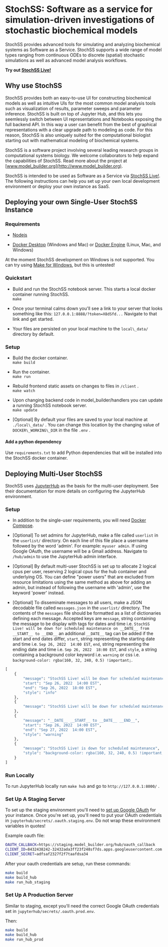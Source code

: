 # StochSS: Software as a service for simulation-driven investigations of stochastic biochemical models

StochSS provides advanced tools for simulating and analyzing biochemical systems as Software as a Service. StochSS supports a wide range of model types ranging from continuous ODEs to discrete (spatial) stochastic simulations as well as advanced model analysis workflows.  
  
**Try out [StochSS Live!](https://live.model_builder.org)**  
  
## Why use StochSS
StochSS provides both an easy-to-use UI for constructing biochemical models as well as intuitive UIs for the most common model analysis tools such as visualization of results, parameter sweeps and parameter inference. StochSS is built on top of Jupyter Hub, and this lets you seemlessly switch between UI representations and Notebooks exposing the full backend API. In this way a user can benefit from the best of graphical representations with a clear upgrade path to modeling as code. For this reason, StochSS is also uniquely suited for the computational biologist starting out with mathematical modeling of biochemical systems. 

StochSS is a software project involving several leading research groups in computational systems biology. We welcome collaborators to help expand the capabilities of StochSS. Read more about the project at [www.model_builder.org](http://www.model_builder.org).   

StochSS is intended to be used as Software as a Service via [StochSS Live!](https://live.model_builder.org). The following instructions can help you set up your own local development environment or deploy your own instance as SaaS.

## Deploying your own Single-User StochSS Instance
### Requirements

- [Nodejs](https://nodejs.org/)

- [Docker Desktop](https://www.docker.com/products/docker-desktop) (Windows and Mac) or [Docker Engine](https://docs.docker.com/install/) (Linux, Mac, and Windows)

At the moment StochSS development on Windows is not supported. You can try using [Make for Windows](http://gnuwin32.sourceforge.net/packages/make.htm), but this is untested!

### Quickstart

- Build and run the StochSS notebook server. This starts a local docker container running StochSS.    
  `make`

- Once your terminal calms down you'll see a link to your server that looks something like this: `127.0.0.1:8888/?token=X8dSfd...` Navigate to that link and get started.

- Your files are persisted on your local machine to the `local\_data/` directory by default.

### Setup

- Build the docker container.   
  `make build`

- Run the container.   
  `make run`

- Rebuild frontend static assets on changes to files in `/client` .  
  `make watch`

- Upon changing backend code in model_builder/handlers you can update a running StochSS notebook server.  
  `make update`

- [Optional] By default your files are saved to your local machine at `./local\_data/` . You can change this location by the changing value of `DOCKER\_WORKING\_DIR` in the file `.env` .

#### Add a python dependency

Use `requirements.txt` to add Python dependencies that will be installed into the StochSS docker container.

## Deploying Multi-User StochSS

StochSS uses [JupyterHub](https://jupyterhub.readthedocs.io/en/stable/#) as the basis for the multi-user deployment.  See their documentation for more details on configuring the JupyterHub environment.
  
### Setup

- In addition to the single-user requirements, you will need [Docker Compose](https://docs.docker.com/compose/install/).  

- [Optional] To set admins for JupyterHub, make a file called `userlist` in the `userlist/` directory. On each line of this file place a username followed by the word 'admin'. For example: `myuser admin`. If using Google OAuth, the username will be a Gmail address. Navigate to `/hub/admin` to use the JupyterHub admin interface.

- [Optional] By default multi-user StochSS is set up to allocate 2 logical cpus per user, reserving 2 logical cpus for the hub container and underlying OS. You can define "power users" that are excluded from resource limitations using the same method as above for adding an admin, but instead of following the username with 'admin', use the keyword 'power' instead.

- [Optional] To disseminate messages to all users, make a JSON decodable file called `messages.json` in the `userlist/` directory. The contents of the `messages` file should be formatted as a list of dictionaries defining each message. Accepted keys are `message`, string containing the message to be display with tags for dates and time i.e. `StochSS Live! will be down for scheduled maintenance on __DATE__ from __START__ to __END__` an additional `__DATE__` tag can be added if the start and end dates differ, `start`, string representing the starting date and time i.e. `Sep 26, 2022  14:00 EST`, `end`, string representing the ending date and time i.e. `Sep 26, 2022  18:00 EST`, and `style`, a string containing a background color keyword i.e. `warning` or css i.e. `background-color: rgba(160, 32, 240, 0.5) !important;`.

```python
[
    {
        "message": "StochSS Live! will be down for scheduled maintenance on __DATE__ from __START__ to __END__",
        "start": "Sep 26, 2022  14:00 EST",
        "end": "Sep 26, 2022  18:00 EST",
        "style": "info"
    },
    {
        "message": "StochSS Live! will be down for scheduled maintenance from"
    },
    {
        "message": "__DATE__ __START__ to __DATE__ __END__",
        "start": "Sep 26, 2022  14:00 EST",
        "end": "Sep 27, 2022  14:00 EST",
        "style": "warning"
    },
    {
        "message": "StochSS Live! is down for scheduled maintenance",
        "style": "background-color: rgba(160, 32, 240, 0.5) !important;"
    }
]
```

### Run Locally

To run JupyterHub locally run `make hub` and go to `http://127.0.0.1:8000/` .

### Set Up A Staging Server

To set up the staging environment you'll need to [set up Google OAuth](https://developers.google.com/identity/protocols/oauth2) for your instance.  Once you're set up, you'll need to put your OAuth credentials in `jupyterhub/secrets/.oauth.staging.env`. Do not wrap these environment variables in quotes!

Example oauth file:

```bash
OAUTH_CALLBACK=https://staging.model_builder.org/hub/oauth_callback
CLIENT_ID=8432438242-32432ada3ff23f248sf7ds.apps.googleusercontent.com
CLIENT_SECRET=adfsaf2327f2f7taafdsa34
```

After your oauth credentials are setup, run these commands:

```bash
make build
make build_hub
make run_hub_staging
```

### Set Up A Production Server

Similar to staging, except you'll need the correct Google OAuth credentials set in `jupyterhub/secrets/.oauth.prod.env`.

Then:

```bash
make build
make build_hub
make run_hub_prod
```

